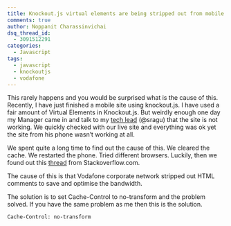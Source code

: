 ```yaml
---
title: Knockout.js virtual elements are being stripped out from mobile.
comments: true
author: Noppanit Charassinvichai
dsq_thread_id:
  - 3091512291
categories:
  - Javascript
tags:
  - javascript
  - knockoutjs
  - vodafone
---
```

This rarely happens and you would be surprised what is the cause of this. Recently, I have just finished a mobile site using knockout.js. I have used a fair amount of Virtual Elements in Knockout.js. But weirdly enough one day my Manager came in and talk to my [tech lead][1] (@sragu) that the site is not working. We quickly checked with our live site and everything was ok yet the site from his phone wasn&#8217;t working at all. 

We spent quite a long time to find out the cause of this. We cleared the cache. We restarted the phone. Tried different browsers. Luckily, then we found out this [thread][2] from Stackoverflow.com. 

The cause of this is that Vodafone corporate network stripped out HTML comments to save and optimise the bandwidth.

The solution is to set Cache-Control to no-transform and the problem solved. If you have the same problem as me then this is the solution.

```
Cache-Control: no-transform
```

 [1]: https://twitter.com/sragu "Srini"
 [2]: http://stackoverflow.com/questions/4113268/how-to-stop-javascript-injection-from-vodafone-proxy
